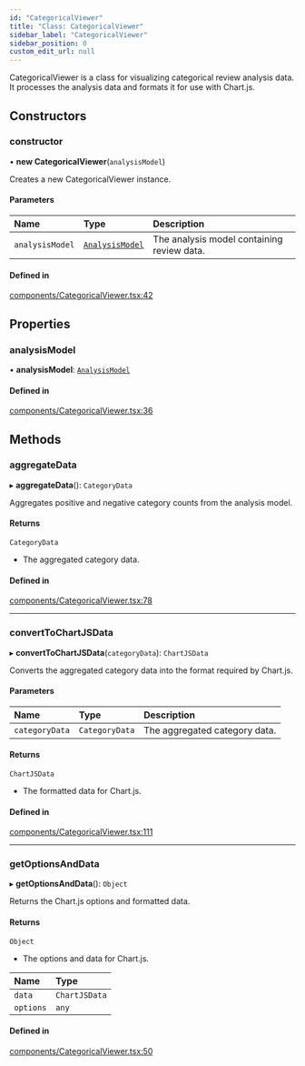 ```yaml
---
id: "CategoricalViewer"
title: "Class: CategoricalViewer"
sidebar_label: "CategoricalViewer"
sidebar_position: 0
custom_edit_url: null
---
```


CategoricalViewer is a class for visualizing categorical review analysis data.
It processes the analysis data and formats it for use with Chart.js.

## Constructors

### constructor

• **new CategoricalViewer**(`analysisModel`)

Creates a new CategoricalViewer instance.

#### Parameters

| Name | Type | Description |
| :------ | :------ | :------ |
| `analysisModel` | [`AnalysisModel`](AnalysisModel.md) | The analysis model containing review data. |

#### Defined in

[components/CategoricalViewer.tsx:42](https://github.com/boraelci/review-master/blob/c571097/src/components/CategoricalViewer.tsx#L42)

## Properties

### analysisModel

• **analysisModel**: [`AnalysisModel`](AnalysisModel.md)

#### Defined in

[components/CategoricalViewer.tsx:36](https://github.com/boraelci/review-master/blob/c571097/src/components/CategoricalViewer.tsx#L36)

## Methods

### aggregateData

▸ **aggregateData**(): `CategoryData`

Aggregates positive and negative category counts from the analysis model.

#### Returns

`CategoryData`

- The aggregated category data.

#### Defined in

[components/CategoricalViewer.tsx:78](https://github.com/boraelci/review-master/blob/c571097/src/components/CategoricalViewer.tsx#L78)

___

### convertToChartJSData

▸ **convertToChartJSData**(`categoryData`): `ChartJSData`

Converts the aggregated category data into the format required by Chart.js.

#### Parameters

| Name | Type | Description |
| :------ | :------ | :------ |
| `categoryData` | `CategoryData` | The aggregated category data. |

#### Returns

`ChartJSData`

- The formatted data for Chart.js.

#### Defined in

[components/CategoricalViewer.tsx:111](https://github.com/boraelci/review-master/blob/c571097/src/components/CategoricalViewer.tsx#L111)

___

### getOptionsAndData

▸ **getOptionsAndData**(): `Object`

Returns the Chart.js options and formatted data.

#### Returns

`Object`

- The options and data for Chart.js.

| Name | Type |
| :------ | :------ |
| `data` | `ChartJSData` |
| `options` | `any` |

#### Defined in

[components/CategoricalViewer.tsx:50](https://github.com/boraelci/review-master/blob/c571097/src/components/CategoricalViewer.tsx#L50)
